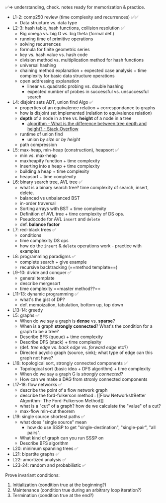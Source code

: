 ✅=> understanding, check. notes ready for memorization & practice. 

- L1-2: comp250 review (time complexity and recurrences) ✅✅
	- Data structure vs. data type
- L2-3: hash table, hash functions, collision resolution ✅
	- Big omega vs. big O vs. big theta (formal def.)
	- running time of primitive operations
	- solving recurrences 
	- formula for finite geometric series
	- key vs. hash value vs. hash code
	- division method vs. multiplication method for hash functions
	- universal hashing
	- chaining method explanation + expected case analysis + time complexity for basic data structure operations
	- open addressing explanation 
		+ linear vs. quadratic probing vs. double hashing 
		+ expected number of probes in successful vs. unsuccessful search
- L4: disjoint sets ADT, union find Algo ✅
	- properties of an equivalence relation + correspondance to graphs
	- how is disjoint set implemented (relation to equivalence relation)
	- **depth** of a node in a tree vs. **height** of a node in a tree
		- [algorithm - What is the difference between tree depth and height? - Stack Overflow](https://stackoverflow.com/questions/2603692/what-is-the-difference-between-tree-depth-and-height)
	- runtime of union find
		- union *by size* or *by height*
	- path compression
- L5: max-heap, min-heap (construction), heapsort ✅
	- min vs. max-heap
	- maxheapify function + time complexity
	- inserting into a heap + time complexity
	- building a heap + time complexity
	- heapsort + time complexity
- L6: binary search tree, AVL tree ✅
	- what is a binary search tree? time complexity of search, insert, delete. 
	- balanced vs unbalanced BST
	- in-order traversal 
	- Sorting arrays with BST + time complexity
	- Definition of AVL tree + time complexity of DS ops. 
	- Pseudocode for AVL `insert` and `delete`
	- def. **balance factor**
- L7: red-black trees ✅
	- conditions 
	- time complexity DS ops
	- how do the `insert` & `delete` operations work - practice with examples
- L8: programming paradigms ✅
	- complete search + give example
	- recursive backtracking (==method template==)
- L9-10: divide and conquer ✅
	- general template 
	- describe mergesort
	- time complexity ==master method??==
- L11-13: dynamic programming ✅
	- what's the gist of DP?
	- def. memoization, tabulation, bottom up, top down
- L13-14: greedy
- L5: graphs ✅
	- When do we say a graph is **dense** vs. **sparse**?
	- When is a graph **strongly connected**? What's the condition for a graph to be a tree?
	- Describe BFS (queue) + time complexity 
	- Describe DFS (stack) + time complexity
	- (def. *tree edge* vs. *back edge* vs. *forward edge* etc?)
	- Directed acyclic graph (source, sink); what type of edge can this graph not have?
- L16: topological sort, strongly connected components ✅
	- Topological sort (basic idea + DFS algorithm) + time complexity
	- When do we say a graph G is *strongly connected*?
	- How can we make a DAG from stronly connected components 
- L17-18: flow networks ✅
	- describe the point of a flow network graph
	- describe the ford-fulkerson method : [[Flow Networks#Better Algorithm- The Ford-Fulkerson Method]]
	- what is a "cut" of a graph? how de we calculate the "value" of a cut?
	- max-flow min-cut theorem
- L19: single source shortest paths ✅
	- what does "single source" mean 
		- how do use SSSP to get "single-destination", "single-pair", "all pairs".  
	- What kind of graph can you run SSSP on
	- Describe BFS algorithm 
- L20: minimum spanning trees ✅
- L21: bipartite graphs ✅
- L22: amortized analysis ✅
- L23-24: random and probabilistic ✅

Prove invariant conditions:
1. Initialization (condition true at the beginning?)
2. Maintenance (condition true during an arbitrary loop iteration?)
3. Termination (condition true at the end?)

